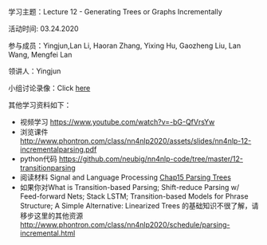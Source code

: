 学习主题：Lecture 12 - Generating Trees or Graphs Incrementally

活动时间: 03.24.2020

参与成员：Yingjun,Lan Li, Haoran Zhang, Yixing Hu, Gaozheng Liu, Lan Wang, Mengfei Lan

领讲人：Yingjun

小组讨论录像：Click [here](https://youtu.be/iRbBNdfnHr8)

其他学习资料如下：

- 视频学习 https://www.youtube.com/watch?v=-bG-QfVrsYw
- 浏览课件 http://www.phontron.com/class/nn4nlp2020/assets/slides/nn4nlp-12-incrementalparsing.pdf
- python代码 https://github.com/neubig/nn4nlp-code/tree/master/12-transitionparsing
- 阅读材料 Signal and Language Processing [Chap15 Parsing Trees](https://web.stanford.edu/~jurafsky/slp3/15.pdf)
- 如果你对What is Transition-based Parsing; Shift-reduce Parsing w/ Feed-forward Nets; Stack LSTM; Transition-based Models for Phrase Structure; A Simple Alternative: Linearized Trees 的基础知识不很了解，请移步这里的其他资源 http://www.phontron.com/class/nn4nlp2020/schedule/parsing-incremental.html


